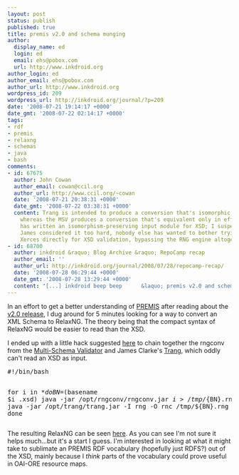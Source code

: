 ```yaml
---
layout: post
status: publish
published: true
title: premis v2.0 and schema munging
author:
  display_name: ed
  login: ed
  email: ehs@pobox.com
  url: http://www.inkdroid.org
author_login: ed
author_email: ehs@pobox.com
author_url: http://www.inkdroid.org
wordpress_id: 209
wordpress_url: http://inkdroid.org/journal/?p=209
date: '2008-07-21 19:14:17 +0000'
date_gmt: '2008-07-22 02:14:17 +0000'
tags:
- rdf
- premis
- relaxng
- schemas
- java
- bash
comments:
- id: 67675
  author: John Cowan
  author_email: cowan@ccil.org
  author_url: http://www.ccil.org/~cowan
  date: '2008-07-21 20:38:31 +0000'
  date_gmt: '2008-07-22 03:38:31 +0000'
  content: Trang is intended to produce a conversion that's isomorphic to the original,
    whereas the MSV produces a conversion that's equivalent only in effect.  Nobody
    has written an isomorphism-preserving input module for XSD; I suspect that if
    James considered it too hard, nobody else has wanted to bother trying.  Jing uses
    Xerces directly for XSD validation, bypassing the RNG engine altogether.
- id: 68700
  author: inkdroid &raquo; Blog Archive &raquo; RepoCamp recap
  author_email: ''
  author_url: http://inkdroid.org/journal/2008/07/28/repocamp-recap/
  date: '2008-07-28 06:29:44 +0000'
  date_gmt: '2008-07-28 13:29:44 +0000'
  content: "[...] inkdroid beep beep      &laquo; premis v2.0 and schema munging [...]"
---
```

<p>In an effort to get a better understanding of <a href="http://www.loc.gov/standards/premis/">PREMIS</a> after reading about the <a href="http://listserv.loc.gov/cgi-bin/wa?A2=ind0807&L=pig&T=0&P=152">v2.0 release</a>, I dug around for 5 minutes looking for a way to convert an XML Schema to RelaxNG. The theory being that the compact syntax of RelaxNG would be easier to read than the XSD.</p>
<p>I ended up with a little hack suggested <a href="http://web.archive.org/web/20120509194237/http://postneo.com/2007/01/16/all-i-want-to-do-is-convert-my-schema">here</a> to chain together the rngconv from the <a href="http://web.archive.org/web/20070630182011/https://msv.dev.java.net/">Multi-Schema Validator</a> and James Clarke's <a href="http://www.thaiopensource.com/relaxng/trang.html">Trang</a>, which oddly can't read an XSD as input.</p>
<pre lang="bash">
#!/bin/bash

for i in $*
do
  BN=$(basename $i .xsd)
  java -jar /opt/rngconv/rngconv.jar ${i} > /tmp/${BN}.rng
  java -jar /opt/trang/trang.jar -I rng -O rnc /tmp/${BN}.rng ${BN}.rnc
done
</pre>
<p>The resulting  RelaxNG can be seen <a href="http://inkdroid.org/data/premis.rnc">here</a>. As you can see I'm not sure it helps much...but it's a start I guess. I'm interested in looking at what it might take to sublimate an PREMIS RDF vocabulary (hopefully just RDFS?) out of the XSD, mainly because I <em>think</em> parts of the vocabulary could prove useful in <a herf="http://www.openarchives.org/ore/">OAI-ORE</a> resource maps.</p>
